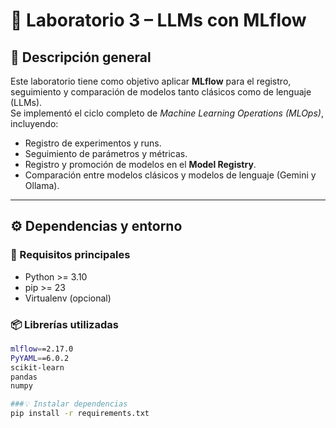 # 🧠 Laboratorio 3 – LLMs con MLflow

## 📘 Descripción general
Este laboratorio tiene como objetivo aplicar **MLflow** para el registro, seguimiento y comparación de modelos tanto clásicos como de lenguaje (LLMs).  
Se implementó el ciclo completo de *Machine Learning Operations (MLOps)*, incluyendo:

- Registro de experimentos y runs.
- Seguimiento de parámetros y métricas.
- Registro y promoción de modelos en el **Model Registry**.
- Comparación entre modelos clásicos y modelos de lenguaje (Gemini y Ollama).

---

## ⚙️ Dependencias y entorno

### 🧩 Requisitos principales
- Python >= 3.10  
- pip >= 23  
- Virtualenv (opcional)

### 📦 Librerías utilizadas
```bash
mlflow==2.17.0
PyYAML==6.0.2
scikit-learn
pandas
numpy

###💡 Instalar dependencias
pip install -r requirements.txt
